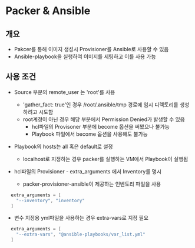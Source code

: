 # Packer & Ansible 

## 개요 
- Pakcer를 통해 이미지 생성시 Provisioner를 Ansible로 사용할 수 있음 
- Ansible-playbook을 실행하여 이미지를 세팅하고 이를 사용 가능 


## 사용 조건 
- Source 부분의 remote_user 는 'root'를 사용 
    - 'gather_fact: true'인 경우 /root/.ansible/tmp 경로에 임시 디렉토리를 생성하려고 시도함
    - root계정이 아닌 경우 해당 부분에서 Permission Denied가 발생할 수 있음 
        - hcl파일의 Provisoner 부분에 become 옵션을 써봤으나 불가능
        - Playbook 파일에서 become 옵션을 사용해도 불가능

- Playbook의 hosts는 all 혹은 default로 설정 
    - localhost로 지정하는 경우 packer를 실행하는 VM에서 Playbook이 실행됨 

- hcl파일의 Provisioner - extra_arguments 에서 Inventory를 명시 
    - packer-provisioner-ansible이 제공하는 인벤토리 파일을 사용
```h
  extra_arguments = [
    "--inventory", "inventory"
  ]
```

- 변수 지정용 yml파일을 사용하는 경우 extra-vars로 지정 필요 

```h
  extra_arguments = [
    "--extra-vars", "@ansible-playbooks/var_list.yml"    
  ]
```